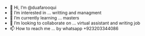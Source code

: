 - 👋 Hi, I’m @duafarooqui
- 👀 I’m interested in ... writting and managment
- 🌱 I’m currently learning ... masters 
- 💞️ I’m looking to collaborate on ... virtual assistant and writing job
- 📫 How to reach me ... by whatsapp +923203344086

<!---
duafarooqui/duafarooqui is a ✨ special ✨ repository because its `README.md` (this file) appears on your GitHub profile.
You can click the Preview link to take a look at your changes.
--->
